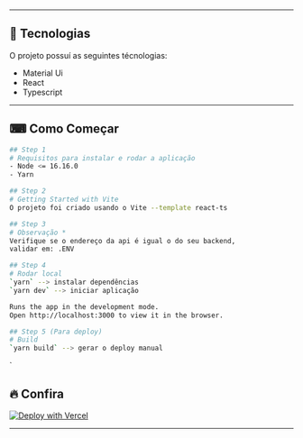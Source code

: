 <br>

---

## 🚀 Tecnologias

O projeto possuí as seguintes técnologias:

- Material Ui
- React
- Typescript

---

## ⌨ Como Começar

```bash
## Step 1
# Requisitos para instalar e rodar a aplicação 
- Node <= 16.16.0
- Yarn

## Step 2
# Getting Started with Vite
O projeto foi criado usando o Vite --template react-ts

## Step 3
# Observação *
Verifique se o endereço da api é igual o do seu backend, 
validar em: .ENV

## Step 4
# Rodar local
`yarn` --> instalar dependências
`yarn dev` --> iniciar aplicação

Runs the app in the development mode.
Open http://localhost:3000 to view it in the browser.

## Step 5 (Para deploy)
# Build
`yarn build` --> gerar o deploy manual

```

`

## 🔥 Confira

[![Deploy with Vercel](https://vercel.com/button)](https://front-hml.netlify.app/)

---
